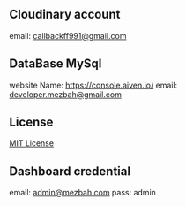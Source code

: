 ## Cloudinary account 
email: callbackff991@gmail.com
## DataBase MySql
website Name: https://console.aiven.io/
email: developer.mezbah@gmail.com

## License

[MIT License](LICENSE)


## Dashboard credential
email: admin@mezbah.com
pass: admin